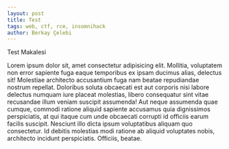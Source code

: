 ```yaml
---
layout: post
title: Test
tags: web, ctf, rce, insomnihack
author: Berkay Çelebi
---
```


Test Makalesi


Lorem ipsum dolor sit, amet consectetur adipisicing elit. Mollitia, voluptatem non error sapiente fuga eaque temporibus ex ipsam ducimus alias, delectus sit! Molestiae architecto accusantium fuga nam beatae repudiandae nostrum repellat. Doloribus soluta obcaecati est aut corporis nisi labore delectus numquam iure placeat molestias, libero consequatur sint vitae recusandae illum veniam suscipit assumenda! Aut neque assumenda quae cumque, commodi ratione aliquid sapiente accusamus quia dignissimos perspiciatis, at qui itaque cum unde obcaecati corrupti id officiis earum facilis suscipit. Nesciunt illo dicta ipsum voluptatibus aliquam quo consectetur. Id debitis molestias modi ratione ab aliquid voluptates nobis, architecto incidunt perspiciatis. Officiis, beatae.